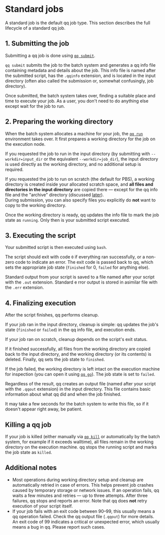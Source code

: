 # Standard jobs

A standard job is the default qq job type. This section describes the full lifecycle of a standard qq job.

## 1. Submitting the job

Submitting a qq job is done using [`qq submit`](qq_submit.md).

`qq submit` submits the job to the batch system and generates a qq info file containing metadata and details about the job. This info file is named after the submitted script, has the `.qqinfo` extension, and is located in the input directory (often also called the submission or, somewhat confusingly, job directory).

Once submitted, the batch system takes over, finding a suitable place and time to execute your job. As a user, you don't need to do anything else except wait for the job to run.

## 2. Preparing the working directory

When the batch system allocates a machine for your job, the [`qq run`](qq_run.md) environment takes over. It first prepares a working directory for the job on the execution node.

If you requested the job to run in the input directory (by submitting with `--workdir=input_dir` or the equivalent `--workdir=job_dir`), the input directory is used directly as the working directory, and no additional setup is required.

If you requested the job to run on scratch (the default for PBS), a working directory is created inside your allocated scratch space, and **all files and directories in the input directory** are copied there — except for the qq info file and the "archive" directory (discussed [later](loop_job.md#archive-directory)).  
During submission, you can also specify files you explicitly do **not** want to copy to the working directory.

Once the working directory is ready, qq updates the info file to mark the job state as `running`. Only then is your submitted script executed.

## 3. Executing the script

Your submitted script is then executed using `bash`.

The script should exit with code `0` if everything ran successfully, or a non-zero code to indicate an error. The exit code is passed back to qq, which sets the appropriate job state (`finished` for 0, `failed` for anything else).

Standard output from your script is saved to a file named after your script with the `.out` extension. Standard e rror output is stored in asimilar file with the `.err` extension.

## 4. Finalizing execution

After the script finishes, qq performs cleanup.

If your job ran in the input directory, cleanup is simple: qq updates the job's state (`finished` or `failed`) in the qq info file, and execution ends.

If your job ran on scratch, cleanup depends on the script's exit status.

If it finished successfully, all files from the working directory are copied back to the input directory, and the working directory (or its contents) is deleted. Finally, qq sets the job state to `finished`.

If the job failed, the working directory is left intact on the execution machine for inspection (you can open it using [`qq go`](qq_go.md)). The job state is set to `failed`.

Regardless of the result, qq creates an output file (named after your script with the `.qqout` extension) in the input directory. This file contains basic information about what qq did and when the job finished.

It may take a few seconds for the batch system to write this file, so if it doesn't appear right away, be patient.

## Killing a qq job

If your job is killed (either manually via [`qq kill`](qq_kill.md) or automatically by the batch system, for example if it exceeds walltime), all files remain in the working directory on the execution machine. qq stops the running script and marks the job state as `killed`.

## Additional notes

- Most operations during working directory setup and cleanup are automatically retried in case of errors. This helps prevent job crashes caused by temporary storage or network issues. If an operation fails, qq waits a few minutes and retries — up to three attempts. After three failures, qq stops and reports an error. Note that qq does **not** retry execution of your script itself.
- If your job fails with an exit code between 90–99, this usually means a qq operation failed. Check the qq output file (`.qqout`) for more details. An exit code of 99 indicates a critical or unexpected error, which usually means a bug in qq. Please report such cases.